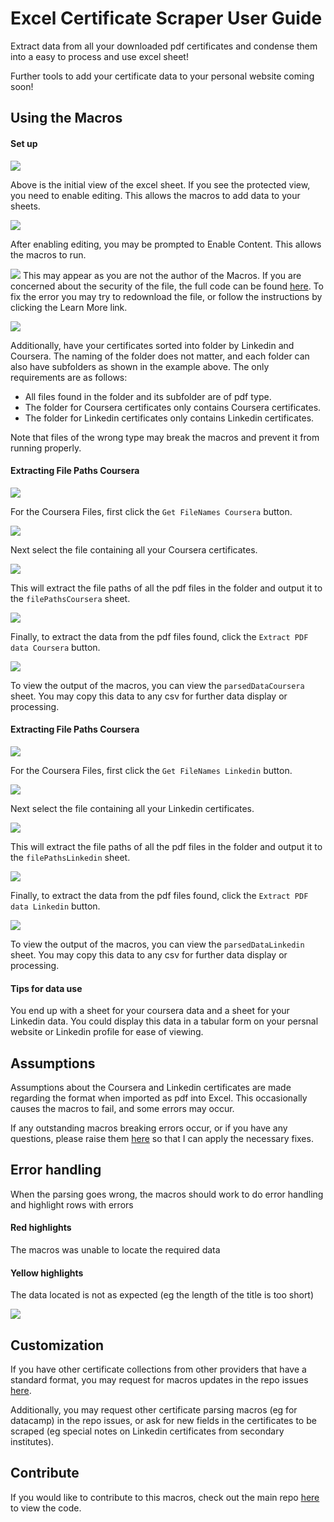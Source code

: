 # Excel Certificate Scraper User Guide

Extract data from all your downloaded pdf certificates and condense them into a easy to process and use excel sheet!

Further tools to add your certificate data to your personal website coming soon!

## Using the Macros

#### Set up

![](/images/1EnableEditing.png)

Above is the initial view of the excel sheet. If you see the protected view, you need to enable editing. This allows the macros to add data to your sheets. 

![](/images/3EnableContent.png)

After enabling editing, you may be prompted to Enable Content. This allows the macros to run.

![](/images/2LearnMoreError.png)
This may appear as you are not the author of the Macros. If you are concerned about the security of the file, the full code can be found [here](https://github.com/AmeliaTYR/certificate-data-scraper/blob/main/VBAcode.txt). To fix the error you may try to redownload the file, or follow the instructions by clicking the Learn More link.

![](/images/15Subfolders.png)

Additionally, have your certificates sorted into folder by Linkedin and Coursera. The naming of the folder does not matter, and each folder can also have subfolders as shown in the example above. The only requirements are as follows:

- All files found in the folder and its subfolder are of pdf type. 
- The folder for Coursera certificates only contains Coursera certificates.
- The folder for Linkedin certificates only contains Linkedin certificates.

Note that files of the wrong type may break the macros and prevent it from running properly.

#### Extracting File Paths Coursera

![](/images/4CouseraGetNames.png)

For the Coursera Files, first click the `Get FileNames Coursera` button. 

![](/images/5CouseraSelectFolder.png)

Next select the file containing all your Coursera certificates. 

![](/images/6CouseraNamesFound.png)

This will extract the file paths of all the pdf files in the folder and output it to the `filePathsCoursera` sheet. 

![](/images/7ExtractDataCoursera.png)

Finally, to extract the data from the pdf files found, click the `Extract PDF data Coursera` button.

![](/images/8OutputAndErrorHandling.png)

To view the output of the macros, you can view the `parsedDataCoursera` sheet. You may copy this data to any csv for further data display or processing.

#### Extracting File Paths Coursera

![](/images/9GetNamesLinkedin.png)

For the Coursera Files, first click the `Get FileNames Linkedin` button. 

![](/images/10LinkedinSelectFolder.png)

Next select the file containing all your Linkedin certificates. 

![](/images/11LinkedinNamesFound.png)

This will extract the file paths of all the pdf files in the folder and output it to the `filePathsLinkedin` sheet. 

![](/images/12ExtractDataLinkedin.png)

Finally, to extract the data from the pdf files found, click the `Extract PDF data Linkedin` button.

![](/images/13OutputAndErrorHandling.png)

To view the output of the macros, you can view the `parsedDataLinkedin` sheet. You may copy this data to any csv for further data display or processing.


#### Tips for data use
You end up with a sheet for your coursera data
and a sheet for your Linkedin data. You could display this data in a tabular form on your persnal website or Linkedin profile for ease of viewing.


## Assumptions
Assumptions about the Coursera and Linkedin certificates are made regarding the format when imported as pdf into Excel. This occasionally causes the macros to fail, and some errors may occur. 

If any outstanding macros breaking errors occur, or if you have any questions, please raise them [here](https://github.com/AmeliaTYR/certificate-data-scraper/issues/new/choose) so that I can apply the necessary fixes.

## Error handling
When the parsing goes wrong, the macros should work to do error handling and highlight rows with errors

#### Red highlights
The macros was unable to locate the required data

#### Yellow highlights
The data located is not as expected (eg the length of the title is too short)

![](/images/14ErrorYellowExample.png)

## Customization
If you have other certificate collections from other providers that have a standard format, you may request for macros updates in the repo issues [here](https://github.com/AmeliaTYR/certificate-data-scraper/issues/new/choose). 

Additionally, you may request other certificate parsing macros (eg for datacamp) in the repo issues, or ask for new fields in the certificates to be scraped (eg special notes on Linkedin certificates from secondary institutes).

## Contribute
If you would like to contribute to this macros, check out the main repo [here](https://github.com/AmeliaTYR/certificate-data-scraper) to view the code.